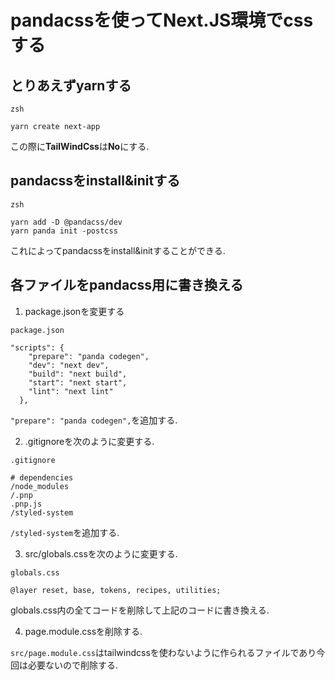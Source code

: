 # pandacssを使ってNext.JS環境でcssする
## とりあえずyarnする
`zsh`
```
yarn create next-app
```
この際に**TailWindCss**は**No**にする.

## pandacssをinstall&initする
`zsh`
```
yarn add -D @pandacss/dev
yarn panda init -postcss
```
これによってpandacssをinstall&initすることができる.

## 各ファイルをpandacss用に書き換える

1. package.jsonを変更する

`package.json`
```
"scripts": {
    "prepare": "panda codegen",
    "dev": "next dev",
    "build": "next build",
    "start": "next start",
    "lint": "next lint"
  },
```
`"prepare": "panda codegen",`を追加する.

2. .gitignoreを次のように変更する.

`.gitignore`
```
# dependencies
/node_modules
/.pnp
.pnp.js
/styled-system
```
`/styled-system`を追加する.

3. src/globals.cssを次のように変更する.

`globals.css`
```
@layer reset, base, tokens, recipes, utilities;
```

globals.css内の全てコードを削除して上記のコードに書き換える.

4. page.module.cssを削除する.

`src/page.module.css`はtailwindcssを使わないように作られるファイルであり今回は必要ないので削除する.
